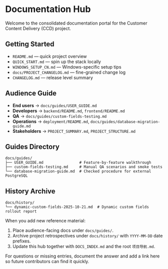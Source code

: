 # Documentation Hub

Welcome to the consolidated documentation portal for the Customer Content Delivery (CCD) project.

## Getting Started
- `README.md` — quick project overview
- `QUICK_START.md` — spin up the stack locally
- `WINDOWS_SETUP_CN.md` — Windows-specific setup tips
- `docs/PROJECT_CHANGELOG.md` — fine-grained change log
- `CHANGELOG.md` — release level summary

## Audience Guide
- **End users** → `docs/guides/USER_GUIDE.md`
- **Developers** → `backend/README.md`, `frontend/README.md`
- **QA** → `docs/guides/custom-fields-testing.md`
- **Operations** → `deployment/README.md`, `docs/guides/database-migration-guide.md`
- **Stakeholders** → `PROJECT_SUMMARY.md`, `PROJECT_STRUCTURE.md`

## Guides Directory
```
docs/guides/
├── USER_GUIDE.md                # Feature-by-feature walkthrough
├── custom-fields-testing.md     # Manual QA scenarios and smoke tests
└── database-migration-guide.md  # Checked procedure for external PostgreSQL
```

## History Archive
```
docs/history/
└── dynamic-custom-fields-2025-10-21.md  # Dynamic custom fields rollout report
```

When you add new reference material:
1. Place audience-facing docs under `docs/guides/`.
2. Archive project retrospectives under `docs/history/` with `YYYY-MM-DD` date prefixes.
3. Update this hub together with `DOCS_INDEX.md` and the root `项目导航.md`.

For questions or missing entries, document the answer and add a link here so future contributors can find it quickly.
